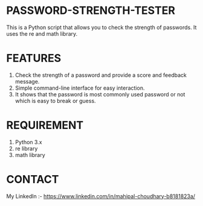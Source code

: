 # PASSWORD-STRENGTH-TESTER

This is a Python script that allows you to check the strength of passwords. It uses the re and math library.

# FEATURES
1. Check the strength of a password and provide a score and feedback message. 
2. Simple command-line interface for easy interaction.
3. It shows that the password is most commonly used password or not which is easy to break or guess.

# REQUIREMENT
1. Python 3.x
2. re library
3. math library

# CONTACT
My LinkedIn :- https://www.linkedin.com/in/mahipal-choudhary-b8181823a/
